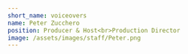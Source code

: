 ```yaml
---
short_name: voiceovers
name: Peter Zucchero
position: Producer & Host<br>Production Director
image: /assets/images/staff/Peter.png
---
```

